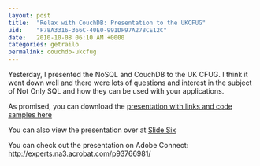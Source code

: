 ```yaml
---
layout: post
title:  "Relax with CouchDB: Presentation to the UKCFUG"
uid:	"F78A3316-366C-40E0-991DF97A278CE12C"
date:   2010-10-08 06:10 AM +0000
categories: getrailo
permalink: couchdb-ukcfug
---
```

<p>
<img src="http://preview.getrailo.org/logos/couchdb-logo.png" alt="" align="left" /> Yesterday, I presented the NoSQL and CouchDB to the UK CFUG. I think it went down well and there were lots of questions and interest in the subject of Not Only SQL and how they can be used with your applications. 
</p>
<p>
As promised, you can download the <a href="http://www.markdrew.co.uk/blog/enclosures/RelaxWithCouchDB_Pres_Code.zip">presentation with links and code samples here</a>
</p>


<p>You can also view the presentation over at <a href="http://slidesix.com/view/Relax-With-CouchDB">Slide Six</a></p>


<p>You can check out the presentation on Adobe Connect: <a href="http://experts.na3.acrobat.com/p93766981/">http://experts.na3.acrobat.com/p93766981/</a></p>